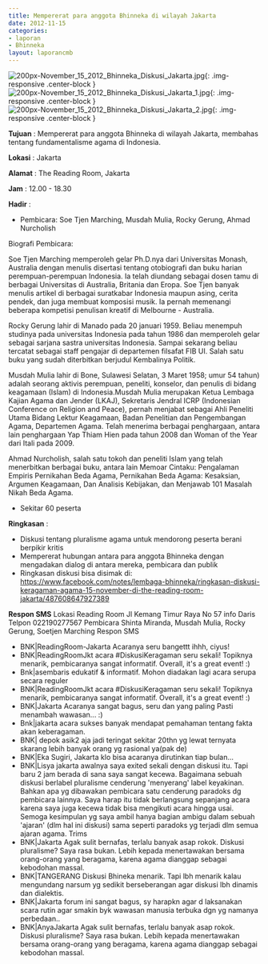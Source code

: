 ```yaml
---
title: Mempererat para anggota Bhinneka di wilayah Jakarta
date: 2012-11-15
categories:
- laporan
- Bhinneka
layout: laporancmb
---
```

	
![200px-November_15_2012_Bhinneka_Diskusi_Jakarta.jpg](/uploads/200px-November_15_2012_Bhinneka_Diskusi_Jakarta.jpg){: .img-responsive .center-block }	
![200px-November_15_2012_Bhinneka_Diskusi_Jakarta_1.jpg](/uploads/200px-November_15_2012_Bhinneka_Diskusi_Jakarta_1.jpg){: .img-responsive .center-block }	
![200px-November_15_2012_Bhinneka_Diskusi_Jakarta_2.jpg](/uploads/200px-November_15_2012_Bhinneka_Diskusi_Jakarta_2.jpg){: .img-responsive .center-block }	
	
**Tujuan** :	Mempererat para anggota Bhinneka di wilayah Jakarta, membahas tentang fundamentalisme agama di Indonesia.
	
**Lokasi** :	Jakarta
	
**Alamat** : 	The Reading Room, Jakarta
	
**Jam** :	12.00 - 18.30
	
**Hadir** :	

* Pembicara: Soe Tjen Marching, Musdah Mulia, Rocky Gerung, Ahmad Nurcholish

Biografi Pembicara:

Soe Tjen Marching memperoleh gelar Ph.D.nya dari Universitas Monash, Australia dengan menulis disertasi tentang otobiografi dan buku harian perempuan-perempuan Indonesia. Ia telah diundang sebagai dosen tamu di berbagai Universitas di Australia, Britania dan Eropa. Soe Tjen banyak menulis artikel di berbagai suratkabar Indonesia maupun asing, cerita pendek, dan juga membuat komposisi musik. Ia pernah memenangi beberapa kompetisi penulisan kreatif di Melbourne - Australia.

Rocky Gerung lahir di Manado pada 20 januari 1959. Beliau menempuh studinya pada universitas Indonesia pada tahun 1986 dan memperoleh gelar sebagai sarjana sastra universitas Indonesia. Sampai sekarang beliau tercatat sebagai staff pengajar di departemen filsafat FIB UI. Salah satu buku yang sudah diterbitkan berjudul Kembalinya Politik.
	
Musdah Mulia lahir di Bone, Sulawesi Selatan, 3 Maret 1958; umur 54 tahun) adalah seorang aktivis perempuan, peneliti, konselor, dan penulis di bidang keagamaan (Islam) di Indonesia.Musdah Mulia merupakan Ketua Lembaga Kajian Agama dan Jender (LKAJ), Sekretaris Jendral ICRP (Indonesian Conference on Religion and Peace), pernah menjabat sebagai Ahli Peneliti Utama Bidang Lektur Keagamaan, Badan Penelitian dan Pengembangan Agama, Departemen Agama. Telah menerima berbagai penghargaan, antara lain penghargaan Yap Thiam Hien pada tahun 2008 dan Woman of the Year dari Itali pada 2009.
	
Ahmad Nurcholish, salah satu tokoh dan peneliti Islam yang telah menerbitkan berbagai buku, antara lain Memoar Cintaku: Pengalaman Empiris Pernikahan Beda Agama, Pernikahan Beda Agama: Kesaksian, Argumen Keagamaan, Dan Analisis Kebijakan, dan Menjawab 101 Masalah Nikah Beda Agama.

*	Sekitar 60 peserta

**Ringkasan** :	
*	Diskusi tentang pluralisme agama untuk mendorong peserta berani berpikir kritis
*	Mempererat hubungan antara para anggota Bhinneka dengan mengadakan dialog di antara mereka, pembicara dan publik
*	Ringkasan diskusi bisa disimak di: https://www.facebook.com/notes/lembaga-bhinneka/ringkasan-diskusi-keragaman-agama-15-november-di-the-reading-room-jakarta/487608647927389

**Respon SMS**
Lokasi Reading Room Jl Kemang Timur Raya No 57 info Daris Telpon 022190277567 Pembicara Shinta Miranda, Musdah Mulia, Rocky Gerung, Soetjen Marching
Respon SMS
* BNK\|ReadingRoom-Jakarta Acaranya seru bangettt ihhh, ciyus! 
* BNK\|ReadingRoomJkt acara #DiskusiKeragaman seru sekali! Topiknya menarik, pembicaranya sangat informatif. Overall, it's a great event! :) 
* Bnk\|asembaris edukatif & informatif. Mohon diadakan lagi acara serupa secara reguler 
* BNK\|ReadingRoomJkt acara #DiskusiKeragaman seru sekali! Topiknya menarik, pembicaranya sangat informatif. Overall, it's a great event! :) 
* BNK\|Jakarta Acaranya sangat bagus, seru dan yang paling Pasti menambah wawasan... :) 
* Bnk\|jakarta acara sukses banyak mendapat pemahaman tentang fakta akan keberagaman.
* BNK\| depok asik2 aja jadi teringat sekitar 20thn yg lewat ternyata skarang lebih banyak orang yg rasional ya(pak de) 
* BNK\|Eka Sugiri, Jakarta klo bisa acaranya dirutinkan tiap bulan... 
* BNK\|Lisya jakarta awalnya saya exited sekali dengan diskusi itu. Tapi baru 2 jam berada di sana saya sangat kecewa. Bagaimana sebuah diskusi berlabel pluralisme cenderung 'menyerang' label keyakinan. Bahkan apa yg dibawakan pembicara satu cenderung paradoks dg pembicara lainnya. Saya harap itu tidak berlangsung sepanjang acara karena saya juga kecewa tidak bisa mengikuti acara hingga usai. Semoga kesimpulan yg saya ambil hanya bagian ambigu dalam sebuah 'ajaran' (dlm hal ini diskusi) sama seperti paradoks yg terjadi dlm semua ajaran agama. Trims 
* BNK\|Jakarta Agak sulit bernafas, terlalu banyak asap rokok. Diskusi pluralisme? Saya rasa bukan. Lebih kepada menertawakan bersama orang-orang yang beragama, karena agama dianggap sebagai kebodohan massal. 
* BNK\|TANGERANG Diskusi Bhineka menarik. Tapi lbh menarik kalau mengundang narsum yg sedikit berseberangan agar diskusi lbh dinamis dan dialektis. 
* BNK\|Jakarta forum ini sangat bagus, sy harapkn agar d laksanakan scara rutin agar smakin byk wawasan manusia terbuka dgn yg namanya perbedaan.. 
* BNK\|AnyaJakarta Agak sulit bernafas, terlalu banyak asap rokok. Diskusi pluralisme? Saya rasa bukan. Lebih kepada menertawakan bersama orang-orang yang beragama, karena agama dianggap sebagai kebodohan massal. 
